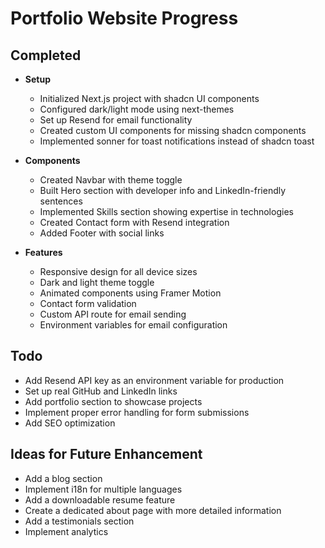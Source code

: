 # Portfolio Website Progress

## Completed
- **Setup**
  - Initialized Next.js project with shadcn UI components
  - Configured dark/light mode using next-themes
  - Set up Resend for email functionality
  - Created custom UI components for missing shadcn components
  - Implemented sonner for toast notifications instead of shadcn toast

- **Components**
  - Created Navbar with theme toggle
  - Built Hero section with developer info and LinkedIn-friendly sentences
  - Implemented Skills section showing expertise in technologies
  - Created Contact form with Resend integration
  - Added Footer with social links

- **Features**
  - Responsive design for all device sizes
  - Dark and light theme toggle
  - Animated components using Framer Motion
  - Contact form validation
  - Custom API route for email sending
  - Environment variables for email configuration

## Todo
- Add Resend API key as an environment variable for production
- Set up real GitHub and LinkedIn links
- Add portfolio section to showcase projects
- Implement proper error handling for form submissions
- Add SEO optimization

## Ideas for Future Enhancement
- Add a blog section
- Implement i18n for multiple languages
- Add a downloadable resume feature
- Create a dedicated about page with more detailed information
- Add a testimonials section
- Implement analytics
